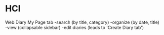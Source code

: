 # HCI
Web Diary <Dear Diary>
  My Page tab
  -search (by title, category)
  -organize (by date, title)
  -view (collapsable sidebar)
  -edit diaries (leads to 'Create Diary tab')

